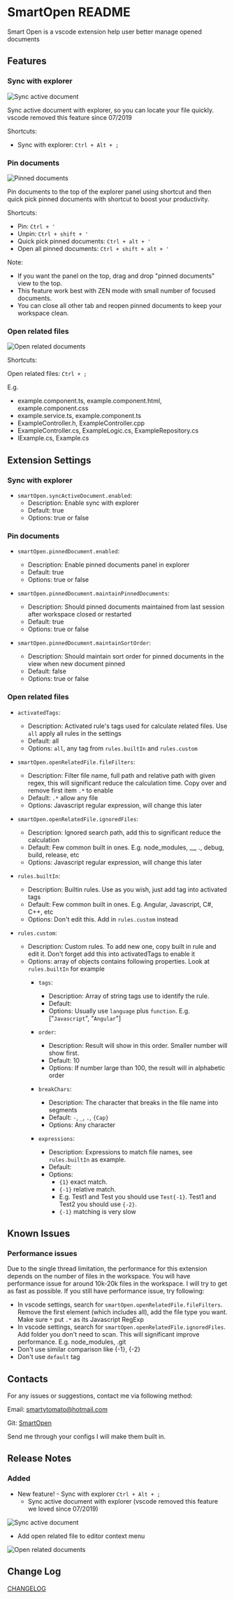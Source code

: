 # SmartOpen README

Smart Open is a vscode extension help user better manage opened documents

## Features

### Sync with explorer

<img src="https://raw.githubusercontent.com/SmartyTomato/SmartOpen/master/resources/img/readme/sync_active_document.gif" alt="Sync active document">

Sync active document with explorer, so you can locate your file quickly.
vscode removed this feature since 07/2019

Shortcuts:

* Sync with explorer: `Ctrl + Alt + ;`

### Pin documents

<img src="https://raw.githubusercontent.com/SmartyTomato/SmartOpen/master/resources/img/readme/pin_document.gif" alt="Pinned documents">

Pin documents to the top of the explorer panel using shortcut and then quick pick pinned documents with shortcut to boost your productivity.

Shortcuts:

* Pin: `Ctrl + '`
* Unpin: `Ctrl + shift + '`
* Quick pick pinned documents: `Ctrl + alt + '`
* Open all pinned documents: `Ctrl + shift + alt + '`

Note:

* If you want the panel on the top, drag and drop "pinned documents" view to the top.
* This feature work best with ZEN mode with small number of focused documents.
* You can close all other tab and reopen pinned documents to keep your workspace clean.

### Open related files

<img src="https://raw.githubusercontent.com/SmartyTomato/SmartOpen/master/resources/img/readme/open_related_documents.gif" alt="Open related documents">

Shortcuts:

Open related files: `Ctrl + ;`

E.g.

* example.component.ts, example.component.html, example.component.css
* example.service.ts, example.component.ts
* ExampleController.h, ExampleController.cpp
* ExampleController.cs, ExampleLogic.cs, ExampleRepository.cs
* IExample.cs, Example.cs

## Extension Settings

### Sync with explorer

* `smartOpen.syncActiveDocument.enabled`:
  * Description: Enable sync with explorer
  * Default: true
  * Options: true or false

### Pin documents

* `smartOpen.pinnedDocument.enabled`:
  * Description: Enable pinned documents panel in explorer
  * Default: true
  * Options: true or false

* `smartOpen.pinnedDocument.maintainPinnedDocuments`:
  * Description: Should pinned documents maintained from last session after workspace closed or restarted
  * Default: true
  * Options: true or false

* `smartOpen.pinnedDocument.maintainSortOrder`:
  * Description: Should maintain sort order for pinned documents in the view when new document pinned
  * Default: false
  * Options: true or false

### Open related files

* `activatedTags`:
  * Description: Activated rule's tags used for calculate related files. Use `all` apply all rules in the settings
  * Default: all
  * Options: `all`, any tag from `rules.builtIn` and `rules.custom`


* `smartOpen.openRelatedFile.fileFilters`:
  * Description: Filter file name, full path and relative path with given regex, this will significant reduce the calculation time. Copy over and remove first item `.*` to enable
  * Default: `.*` allow any file
  * Options: Javascript regular expression, will change this later

* `smartOpen.openRelatedFile.ignoredFiles`:
  * Description: Ignored search path, add this to significant reduce the calculation
  * Default: Few common built in ones. E.g. node_modules, __*, .*, debug, build, release, etc
  * Options: Javascript regular expression, will change this later

* `rules.builtIn`:
  * Description: Builtin rules. Use as you wish, just add tag into activated tags
  * Default: Few common built in ones. E.g. Angular, Javascript, C#, C++, etc
  * Options: Don't edit this. Add in `rules.custom` instead

* `rules.custom`:
  * Description: Custom rules. To add new one, copy built in rule and edit it. Don't forget add this into activatedTags to enable it
  * Options: array of objects contains following properties. Look at `rules.builtIn` for example
    * `tags`:
      * Description: Array of string tags use to identify the rule.
      * Default:
      * Options: Usually use `language` plus `function`. E.g. ["`Javascript`", "`Angular`"]

    * `order`:
      * Description: Result will show in this order. Smaller number will show first.
      * Default: 10
      * Options: If number large than 100, the result will in alphabetic order

    * `breakChars`:
      * Description: The character that breaks in the file name into segments
      * Default: `-`, `_`, `.`, `{Cap}`
      * Options: Any character

    * `expressions`:
      * Description: Expressions to match file names, see `rules.builtIn` as example.
      * Default:
      * Options:
        * `{1}` exact match.
        * `{-1}` relative match.
        * E.g. Test1 and Test you should use `Test{-1}`. Test1 and Test2 you should use `{-2}`.
        * `{-1}` matching is very slow

## Known Issues

### Performance issues

Due to the single thread limitation, the performance for this extension depends on the number of files in the workspace. You will have performance issue for around 10k-20k files in the workspace. I will try to get as fast as possible. If you still have performance issue, try following:

* In vscode settings, search for `smartOpen.openRelatedFile.fileFilters`. Remove the first element (which includes all), add the file type you want. Make sure `*` put `.*` as its Javascript RegExp
* In vscode settings, search for `smartOpen.openRelatedFile.ignoredFiles`. Add folder you don't need to scan. This will significant improve performance. E.g. node_modules, .git
* Don't use similar comparison like {-1}, {-2}
* Don't use `default` tag

## Contacts

For any issues or suggestions, contact me via following method:

Email: smartytomato@hotmail.com

Git: [SmartOpen](https://github.com/SmartyTomato/SmartOpen/)

Send me through your configs I will make them built in.

## Release Notes

### Added

* New feature! - Sync with explorer `Ctrl + Alt + ;`
  * Sync active document with explorer (vscode removed this feature we loved since 07/2019)

<img src="https://raw.githubusercontent.com/SmartyTomato/SmartOpen/master/resources/img/readme/sync_active_document.gif" alt="Sync active document">

* Add open related file to editor context menu

<img src="https://raw.githubusercontent.com/SmartyTomato/SmartOpen/master/resources/img/readme/open_related_documents.gif" alt="Open related documents">

## Change Log

[CHANGELOG](https://github.com/smartytomato/smartopen/CHANGELOG.md)
